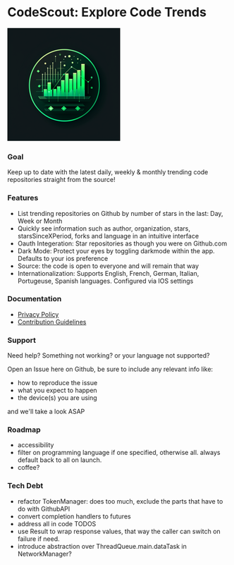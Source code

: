 # CodeScout: Explore Code Trends 

![App icon](./TrendingRepos/Assets.xcassets/AppIcon.appiconset/icon-256.png)

### Goal 

Keep up to date with the latest daily, weekly & monthly trending code repositories straight from the source!

### Features
 
- List trending repositories on Github by number of stars in the last: Day, Week or Month
- Quickly see information such as author, organization, stars, starsSinceXPeriod, forks and language in an intuitive interface
- Oauth Integeration: Star repositories as though you were on Github.com
- Dark Mode: Protect your eyes by toggling darkmode within the app. Defaults to your ios preference
- Source: the code is open to everyone and will remain that way
- Internationalization: Supports English, French, German, Italian, Portugeuse, Spanish languages. Configured via IOS settings

### Documentation

- [Privacy Policy](./PRIVACY.md)
- [Contribution Guidelines](./CONTRIBUTING.md)

### Support

Need help? Something not working? or your language not supported? 

Open an Issue here on Github, be sure to include any relevant info like:

- how to reproduce the issue
- what you expect to happen
- the device(s) you are using

and we'll take a look ASAP

### Roadmap

- accessibility
- filter on programming language if one specified, otherwise all. always default back to all on launch.
- coffee?

### Tech Debt

- refactor TokenManager: does too much, exclude the parts that have to do with GithubAPI
- convert completion handlers to futures
- address all in code TODOS
- use Result to wrap response values, that way the caller can switch on failure if need.
- introduce abstraction over ThreadQueue.main.dataTask in NetworkManager?
